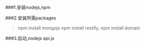 ###1.安装nodejs,npm

###2.安装所需packages

> npm install mongojs
> npm install restify,
> npm install domain

###3.启动,nodejs api.js
